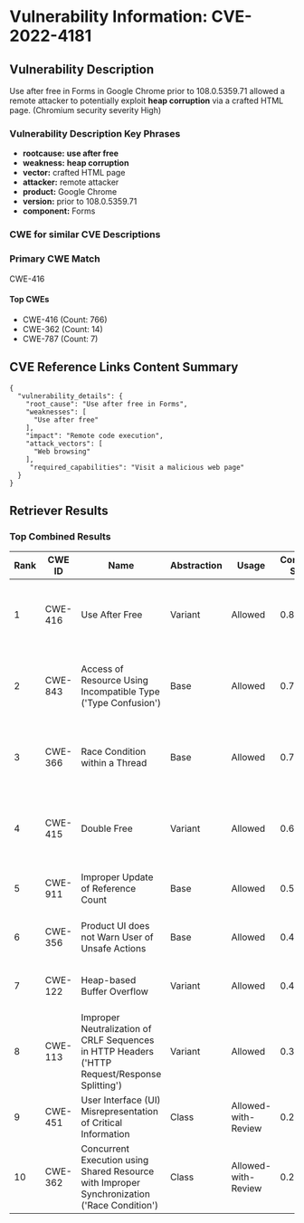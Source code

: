 # Vulnerability Information: CVE-2022-4181

## Vulnerability Description
Use after free in Forms in Google Chrome prior to 108.0.5359.71 allowed a remote attacker to potentially exploit **heap corruption** via a crafted HTML page. (Chromium security severity High)

### Vulnerability Description Key Phrases
- **rootcause:** **use after free**
- **weakness:** **heap corruption**
- **vector:** crafted HTML page
- **attacker:** remote attacker
- **product:** Google Chrome
- **version:** prior to 108.0.5359.71
- **component:** Forms

### CWE for similar CVE Descriptions
### Primary CWE Match
CWE-416

#### Top CWEs
- CWE-416 (Count: 766)
- CWE-362 (Count: 14)
- CWE-787 (Count: 7)

## CVE Reference Links Content Summary
```
{
  "vulnerability_details": {
    "root_cause": "Use after free in Forms",
    "weaknesses": [
      "Use after free"
    ],
    "impact": "Remote code execution",
    "attack_vectors": [
      "Web browsing"
    ],
     "required_capabilities": "Visit a malicious web page"
  }
}
```

## Retriever Results

### Top Combined Results

| Rank | CWE ID | Name | Abstraction | Usage | Combined Score | Retrievers | Individual Scores |
|------|--------|------|-------------|-------|---------------|------------|-------------------|
| 1 | CWE-416 | Use After Free | Variant | Allowed | 0.8340 | dense, sparse, graph | dense: 0.654, sparse: 0.495, graph: 0.819 |
| 2 | CWE-843 | Access of Resource Using Incompatible Type ('Type Confusion') | Base | Allowed | 0.7615 | dense, sparse, graph | dense: 0.525, sparse: 0.443, graph: 0.687 |
| 3 | CWE-366 | Race Condition within a Thread | Base | Allowed | 0.7210 | dense, sparse, graph | dense: 0.586, sparse: 0.370, graph: 0.604 |
| 4 | CWE-415 | Double Free | Variant | Allowed | 0.6761 | dense, sparse, graph | dense: 0.549, sparse: 0.295, graph: 0.809 |
| 5 | CWE-911 | Improper Update of Reference Count | Base | Allowed | 0.5286 | sparse, graph | sparse: 0.299, graph: 1.000 |
| 6 | CWE-356 | Product UI does not Warn User of Unsafe Actions | Base | Allowed | 0.4297 | dense, sparse | dense: 0.546, sparse: 0.273 |
| 7 | CWE-122 | Heap-based Buffer Overflow | Variant | Allowed | 0.4165 | dense, sparse | dense: 0.534, sparse: 0.322 |
| 8 | CWE-113 | Improper Neutralization of CRLF Sequences in HTTP Headers ('HTTP Request/Response Splitting') | Variant | Allowed | 0.3739 | dense, sparse | dense: 0.540, sparse: 0.236 |
| 9 | CWE-451 | User Interface (UI) Misrepresentation of Critical Information | Class | Allowed-with-Review | 0.2439 | dense, sparse | dense: 0.553, sparse: 0.242 |
| 10 | CWE-362 | Concurrent Execution using Shared Resource with Improper Synchronization ('Race Condition') | Class | Allowed-with-Review | 0.2410 | dense, sparse | dense: 0.505, sparse: 0.275 |

